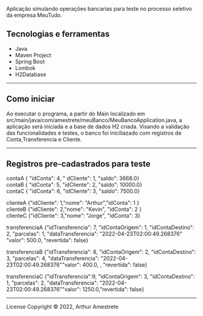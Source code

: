Aplicação simulando operações bancarias para teste no processo seletivo da empresa MeuTudo.

<h2>Tecnologias e ferramentas</h2>
  
<ul>
<li>Java</li> 
<li>Maven Project</li> 
 <li>Spring Boot</li>
<li>Lombok</li>
<li>H2Database</li>
</ul>

<hr>

<h2>Como iniciar</h2>

  Ao executar o programa, a partir do Main localizado em src/main/java/com/amestrete/meuBanco/MeuBancoApplication.java, a aplicação
será iniciada e a base de dados H2 criada.
  Visando a validação das funcionalidades e testes, o banco foi iniciliazado com registros de Conta,Transferencia e Cliente.


<hr>

<h2>Registros pre-cadastrados para teste</h2>

contaA { "idConta": 4, " dCliente": 1, "saldo": 3668.0}<br>
contaB { "idConta": 5, "idCliente": 2, "saldo": 10000.0}<br>
contaC { "idConta": 6, "idCliente": 3, "saldo": 7500.0}<br>

clienteA  {"idCliente": 1,"nome": "Arthur","idConta":  1 }<br>
clienteB  {"idCliente": 2,"nome": "Kevin", "idConta":  2 }<br>
clienteC  {"idCliente": 3,"nome": "Jorge", "idConta":  3}<Br>
  
transferenciaA {"idTransferencia": 7, "idContaOrigem": 1, "idContaDestino": 2, "parcelas": 1,
                "dataTransferencia": "2022-04-23T02:00:49.268376" "valor": 500.0, "revertida": false}

transferenciaB {"idTransferencia": 8, "idContaOrigem": 2, "idContaDestino": 3, "parcelas": 4, 
                "dataTransferencia": "2022-04-23T02:00:49.268376""valor": 400.0, , "revertida": false}
  
transferenciaC  {"idTransferencia":9, "idContaOrigem": 3, "idContaDestino": 1, "parcelas": 2, 
                "dataTransferencia": "2022-04-23T02:00:49.268376""valor": 1250.0,"revertida":  false}

<hr>
License
Copyright © 2022, Arthur Amestrete
